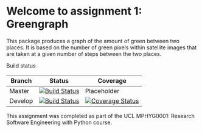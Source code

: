 

# Welcome to assignment 1: Greengraph

This package produces a graph of the amount of green between two places. It is based on the number of green pixels within satellite images that are taken at a given number of steps between the two places.

Build status

| Branch | Status | Coverage | 
| ------ | ------ | -------- |
| Master |[![Build Status](https://travis-ci.org/RiannaK/Coursework1.svg?branch=master)](https://travis-ci.org/RiannaK/Coursework1)| Placeholder |
| Develop |[![Build Status](https://travis-ci.org/RiannaK/Coursework1.svg?branch=develop)](https://travis-ci.org/RiannaK/Coursework1)| [![Coverage Status](https://coveralls.io/repos/github/RiannaK/Coursework1/badge.svg?branch=develop)](https://coveralls.io/github/RiannaK/Coursework1?branch=develop)|




This assignment was completed as part of the UCL MPHYG0001: Research Software Engineering with Python course.
